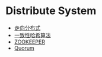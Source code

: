 # Distribute System
* [走向分布式](https://yyp666.github.io/data/pdf/computer%20science/Scalability.pdf)
* [一致性哈希算法](https://yyp666.github.io/data/pdf/computer%20science/Consistent%20Hashing.pdf)
* [ZOOKEEPER](https://blog.csdn.net/gs80140/article/details/51496925)
* [Quorum](https://www.cnblogs.com/hapjin/p/5626889.html)

